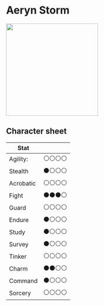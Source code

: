 # Aeryn Storm

<img src="https://user-images.githubusercontent.com/732505/228375173-3b7775e0-afe0-440a-bfaf-d33c30124518.png" width=250 />


## Character sheet

| Stat      |              |
| --------- | ------------ |
| Agility:  | ⚪️⚪️⚪️⚪️ |
| Stealth   | ⚫️⚪️⚪️⚪️ |
| Acrobatic | ⚪️⚪️⚪️⚪️ |
| Fight     | ⚫️⚫️⚫️⚪️ |
| Guard     | ⚪️⚪️⚪️⚪️ |
| Endure    | ⚫️⚪️⚪️⚪️ |
| Study     | ⚫️⚪️⚪️⚪️ |
| Survey    | ⚫️⚪️⚪️⚪️ |
| Tinker    | ⚪️⚪️⚪️⚪️ |
| Charm     | ⚫️⚫️⚪️⚪️ |
| Command   | ⚫️⚪️⚪️⚪️ |
| Sorcery   | ⚪️⚪️⚪️⚪️ |
